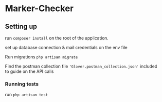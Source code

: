 # Marker-Checker

## Setting up
run `composer install` on the root of the application.

set up database connection & mail credentials on the env file

Run migrations `php artisan migrate`

Find the postman collection file `'Glover.postman_collection.json'` included to guide on the API calls

### Running tests
run `php artisan test`
